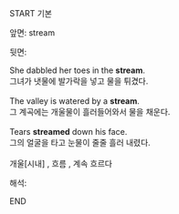 START
기본

앞면:
stream


뒷면:
<div>She dabbled her toes in the <strong>stream</strong>. </div><div><div>그녀가 냇물에 발가락을 넣고 물을 튀겼다.</div></div><div><br></div><div><div>The valley is watered by a <strong>stream</strong>. </div><div><div>그 계곡에는 개울물이 흘러들어와서 물을 채운다.</div></div></div><div><br></div><div><div>Tears <b>streamed</b> down his face. </div><div>그의 얼굴을 타고 눈물이 줄줄 흘러 내렸다.</div></div><div><br></div><div>개울[시내] , 흐름 , 계속 흐르다</div>


해석:
<!--ID: 1746614454778-->
END